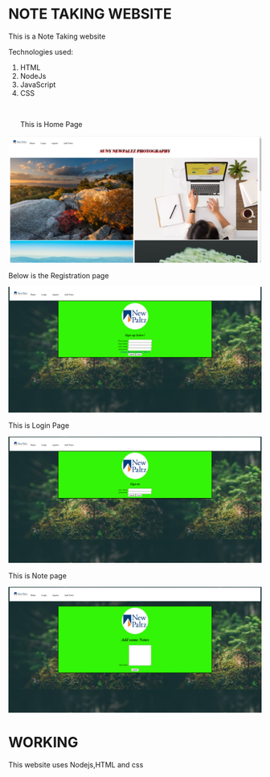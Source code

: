 # NOTE TAKING WEBSITE
 
 <p>This is a Note Taking website<br></p>
<p>Technologies used: <br></p>
<ol>
  <li>HTML</li>
  <li>NodeJs</li>
  <li>JavaScript</li>
  <li>CSS</li>
</ol>
<br>
<ul>
<p>This is Home Page</p>
</ul>

![Note Taking website !](/public/images/Screenshot(2).png "Website")

<p>Below is the Registration page</p>

![Note Taking website !](/public/images/registration.png "website")

<p>This is Login Page</p>

![Note Taking website !](/public/images/Login.png "Login")

<p>This is Note page</p>

![Note Taking website !](/public/images/Note.png "Note")

# WORKING

<p> This website uses Nodejs,HTML and css  </p>